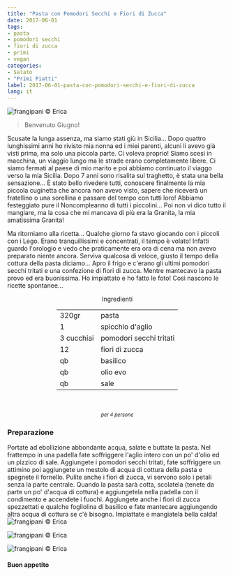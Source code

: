 ```yaml
---
title: "Pasta con Pomodori Secchi e Fiori di Zucca"
date: 2017-06-01
tags:
- pasta
- pomodori secchi 
- fiori di zucca 
- primi
- vegan
categories:
- Salato
- "Primi Piatti"
label: 2017-06-01-pasta-con-pomodori-secchi-e-fiori-di-zucca
lang: it
---
```

![](header.jpg "frangipani © Erica")

> Benvenuto Giugno!

Scusate la lunga assenza, ma siamo stati giù in Sicilia... Dopo quattro lunghissimi anni ho rivisto mia nonna ed i miei parenti, alcuni li avevo già visti prima, ma solo una piccola parte. Ci voleva proprio! Siamo scesi in macchina, un viaggio lungo ma le strade erano completamente libere. Ci siamo fermati al paese di mio marito e poi abbiamo continuato il viaggo verso la mia Sicilia. Dopo 7 anni sono risalita sul traghetto, è stata una bella sensazione... È stato bello rivedere tutti, conoscere finalmente la mia piccola cuginetta che ancora non avevo visto, sapere che riceverà un fratellino o una sorellina e passare del tempo con tutti loro! Abbiamo festeggiato pure il Noncompleanno di tutti i piccolini... Poi non vi dico tutto il mangiare, ma la cosa che mi mancava di più era la Granita, la mia amatissima Granita!

Ma ritorniamo alla ricetta... Qualche giorno fa stavo giocando con i piccoli con i Lego. Erano tranquillissimi e concentrati, il tempo è volato! Infatti guardo l'orologio e vedo che praticamente era ora di cena ma non avevo preparato niente ancora. Serviva qualcosa di veloce, giusto il tempo della cottura della pasta diciamo... Apro il frigo e c'erano gli ultimi pomodori secchi tritati e una confezione di fiori di zucca. Mentre mantecavo la pasta provo ed era buonissima. Ho impiattato e ho fatto le foto! Così nascono le ricette spontanee...

<div id="wrapper" style="text-align: center">
  <div id="yourdiv" style="display: inline-block;">
    <div class="ingredients">
      <div class="ingredients-title">Ingredienti</div>
      <table>
        <tbody>
          <tr>
            <td>320gr</td>
            <td>pasta</td>
          </tr>
          <tr>
            <td>1</td>
            <td>spicchio d'aglio</td>
          </tr>
          <tr>
            <td>3 cucchiai</td>
            <td>pomodori secchi tritati</td>
          </tr>
          <tr>
            <td>12</td>
            <td>fiori di zucca</td>
          </tr>
          <tr>
            <td>qb</td>
            <td>basilico</td>
          </tr>
          <tr>
            <td>qb</td>
            <td>olio evo</td>
          </tr>
          <tr>
            <td>qb</td>
            <td>sale</td>
          </tr>
        </tbody>
      </table>
      <br></br>
      <i class="pull-right" style="font-size: 80%;">per 4 persone</i>
    </div>
  </div>
</div>


<h3>
  <font color="grey">
    <i class="fa-solid fa-gears"></i>
  </font> Preparazione
</h3>

Portate ad ebollizione abbondante acqua, salate e buttate la pasta. Nel frattempo in una padella fate soffriggere l'aglio intero con un po' d'olio ed un pizzico di sale. Aggiungete i pomodori secchi tritati, fate soffriggere un attimino poi aggiungete un mestolo di acqua di cottura della pasta e spegnete il fornello. Pulite anche i fiori di zucca, vi servono solo i petali senza la parte centrale. Quando la pasta sarà cotta, scolatela (tenete da parte un po' d'acqua di cottura) e aggiungetela nella padella con il condimento e accendete i fuochi. Aggiungete anche i fiori di zucca spezzettati e qualche fogliolina di basilico e fate mantecare aggiungendo altra acqua di cottura se c'è bisogno. Impiattate e mangiatela bella calda!
![](risultato1.jpg "frangipani © Erica")

![](risultato2.jpg "frangipani © Erica")

![](risultato3.jpg "frangipani © Erica")

<h4>Buon appetito
  <font color="red">
    <i class="fa-regular fa-face-smile"></i>
  </font>
</h4>
